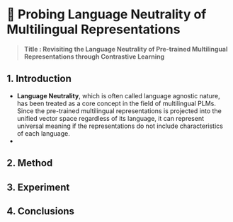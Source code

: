 #  🍊 Probing Language Neutrality of Multilingual Representations
> __Title : Revisiting the Language Neutrality of Pre-trained Multilingual Representations through Contrastive Learning__ 

## 1. Introduction 
- __Language Neutrality__, which is often called language agnostic nature, has been treated as a core concept in the field of multilingual PLMs. Since the pre-trained multilingual representations is projected ​​into the unified vector space regardless of its language, it can represent universal meaning if the representations do not include characteristics of each language.
- 

## 2. Method

## 3. Experiment

## 4. Conclusions
